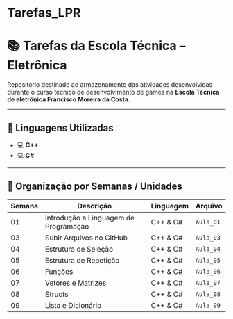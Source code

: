 # Tarefas_LPR
# 📚 Tarefas da Escola Técnica – Eletrônica

Repositório destinado ao armazenamento das atividades desenvolvidas durante o curso técnico de desenvolvimento de games na **Escola Técnica de eletrônica Francisco Moreira da Costa**.

---

## 🧠 Linguagens Utilizadas

- 💻 **C++** 
- 💻 **C#**

---

## 📅 Organização por Semanas / Unidades

| Semana | Descrição | Linguagem | Arquivo |
|--------|-----------|-----------|---------|
| 01     | Introdução a Linguagem de Programação |C++ & C# | `Aula_01` |
| 03     | Subir Arquivos no GitHub | C++ & C# | `Aula_03` |
| 04     | Estrutura de Seleção | C++ & C# | `Aula_04` |
| 05     | Estrutura de Repetição | C++ & C# | `Aula_05` |
| 06     | Funções | C++ & C# | `Aula_06` |
| 07     | Vetores e Matrizes | C++ & C# | `Aula_07` |
| 08     | Structs | C++ & C# | `Aula_08` |
| 09     | Lista e Dicionário | C++ & C# | `Aula_09` |



